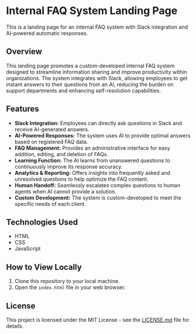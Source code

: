 # Internal FAQ System Landing Page

This is a landing page for an internal FAQ system with Slack integration and AI-powered automatic responses.

## Overview

This landing page promotes a custom-developed internal FAQ system designed to streamline information sharing and improve productivity within organizations. The system integrates with Slack, allowing employees to get instant answers to their questions from an AI, reducing the burden on support departments and enhancing self-resolution capabilities.

## Features

-   **Slack Integration:** Employees can directly ask questions in Slack and receive AI-generated answers.
-   **AI-Powered Responses:** The system uses AI to provide optimal answers based on registered FAQ data.
-   **FAQ Management:** Provides an administrative interface for easy addition, editing, and deletion of FAQs.
-   **Learning Function:** The AI learns from unanswered questions to continuously improve its response accuracy.
-   **Analytics & Reporting:** Offers insights into frequently asked and unresolved questions to help optimize the FAQ content.
-   **Human Handoff:** Seamlessly escalates complex questions to human agents when AI cannot provide a solution.
-   **Custom Development:** The system is custom-developed to meet the specific needs of each client.

## Technologies Used

-   HTML
-   CSS
-   JavaScript

## How to View Locally

1.  Clone this repository to your local machine.
2.  Open the `index.html` file in your web browser.

## License

This project is licensed under the MIT License - see the [LICENSE.md](LICENSE.md) file for details.
